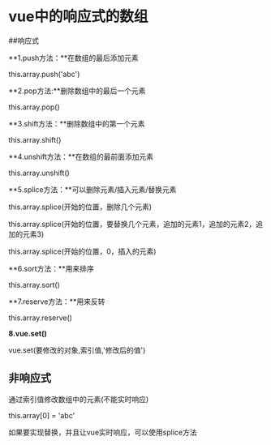 # vue中的响应式的数组
##响应式

**1.push方法：**在数组的最后添加元素

this.array.push('abc')

**2.pop方法:**删除数组中的最后一个元素

this.array.pop()

**3.shift方法：**删除数组中的第一个元素

this.array.shift()

**4.unshift方法：**在数组的最前面添加元素

this.array.unshift()

**5.splice方法：**可以删除元素/插入元素/替换元素

this.array.splice(开始的位置，删除几个元素)

this.array.splice(开始的位置，要替换几个元素，追加的元素1，追加的元素2，追加的元素3)

this.array.splice(开始的位置，0，插入的元素)

**6.sort方法：**用来排序

this.array.sort()

**7.reserve方法：**用来反转

this.array.reserve()

**8.vue.set()**

vue.set(要修改的对象,索引值,'修改后的值')


## 非响应式
通过索引值修改数组中的元素(不能实时响应)

this.array[0] = 'abc'

如果要实现替换，并且让vue实时响应，可以使用splice方法